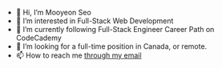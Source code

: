 - 👋 Hi, I’m Mooyeon Seo
- 👀 I’m interested in Full-Stack Web Development
- 🌱 I’m currently following Full-Stack Engineer Career Path on CodeCademy
- 💞️ I’m looking for a full-time position in Canada, or remote.
- 📫 How to reach me [through my email](mailto:mooyeon.seo@raspberrysherbet.ca)

<!---
mooyeon-seo/mooyeon-seo is a ✨ special ✨ repository because its `README.md` (this file) appears on your GitHub profile.
You can click the Preview link to take a look at your changes.
--->
